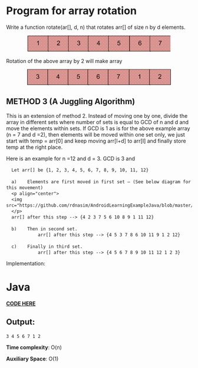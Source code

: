 # Program for array rotation
Write a function rotate(ar[], d, n) that rotates arr[] of size n by d elements.

<p align="center">
<img src="https://github.com/rdnasim/AndroidLearningExampleJava/blob/master/src/Assets/array1.PNG">
</p>

Rotation of the above array by 2 will make array

<p align="center">
<img src="https://github.com/rdnasim/AndroidLearningExampleJava/blob/master/src/Assets/array2.PNG">
</p>

## METHOD 3 (A Juggling Algorithm)

This is an extension of method 2. Instead of moving one by one, divide the array in different sets
where number of sets is equal to GCD of n and d and move the elements within sets.
If GCD is 1 as is for the above example array (n = 7 and d =2), then elements will be moved within one set only, we just start with temp = arr[0] and keep moving arr[I+d] to arr[I] and finally store temp at the right place.

Here is an example for n =12 and d = 3. GCD is 3 and

```
  Let arr[] be {1, 2, 3, 4, 5, 6, 7, 8, 9, 10, 11, 12}

  a)	Elements are first moved in first set – (See below diagram for this movement)
  <p align="center">
  <img src="https://github.com/rdnasim/AndroidLearningExampleJava/blob/master/src/Assets/ArrayRotation2.gif">
  </p>
  arr[] after this step --> {4 2 3 7 5 6 10 8 9 1 11 12}

  b)	Then in second set.
            arr[] after this step --> {4 5 3 7 8 6 10 11 9 1 2 12}

  c)	Finally in third set.
            arr[] after this step --> {4 5 6 7 8 9 10 11 12 1 2 3}
```

Implementation:

# Java

[****CODE HERE****](https://github.com/rdnasim/AndroidLearningExampleJava/blob/master/src/HackerEarth/RotateArrayMethodThree/RotateArray.java)

## Output:
```
3 4 5 6 7 1 2 
```
**Time complexity**: O(n)

**Auxiliary Space**: O(1)
